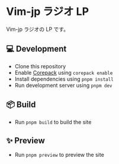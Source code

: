 # Vim-jp ラジオ LP

Vim-jp ラジオの LP です。

## 💻 Development

- Clone this repository
- Enable [Corepack](https://github.com/nodejs/corepack) using `corepack enable`
- Install dependencies using `pnpm install`
- Run development server using `pnpm dev`

## 📦 Build

- Run `pnpm build` to build the site

## ✨ Preview

- Run `pnpm preview` to preview the site
